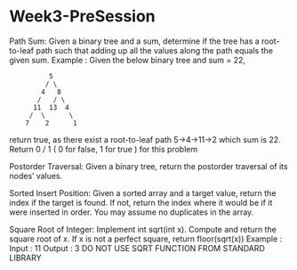 # Week3-PreSession

Path Sum:
Given a binary tree and a sum, determine if the tree has a root-to-leaf path such that adding up all the values along the path equals the given sum.
Example :
Given the below binary tree and sum = 22,

              5
             / \
            4   8
           /   / \
          11  13  4
         /  \      \
        7    2      1
return true, as there exist a root-to-leaf path 5->4->11->2 which sum is 22.
Return 0 / 1 ( 0 for false, 1 for true ) for this problem


Postorder Traversal:
Given a binary tree, return the postorder traversal of its nodes’ values.

Sorted Insert Position:
Given a sorted array and a target value, return the index if the target is found. If not, return the index where it would be if it were inserted in order.
You may assume no duplicates in the array.

Square Root of Integer:
Implement int sqrt(int x).
Compute and return the square root of x.
If x is not a perfect square, return floor(sqrt(x))
Example :
Input : 11
Output : 3
DO NOT USE SQRT FUNCTION FROM STANDARD LIBRARY
